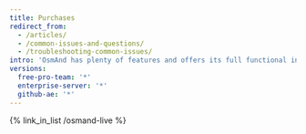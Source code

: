 ```yaml
---
title: Purchases
redirect_from:
  - /articles/
  - /common-issues-and-questions/
  - /troubleshooting-common-issues/
intro: 'OsmAnd has plenty of features and offers its full functional in the free version. In addition to that, you can expand your possibilities even further with paid OsmAnd services. Let us take a look at each of them in detail.'
versions:
  free-pro-team: '*'
  enterprise-server: '*'
  github-ae: '*'
---
```



{% link_in_list /osmand-live %}

